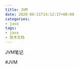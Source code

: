 ```yaml
---
title: JVM
date: 2020-06-21T14:12:17+08:00
categories:
- java
tags:
- java
- 技术文档
---
```


JVM笔记
<!-- more -->

#JVM